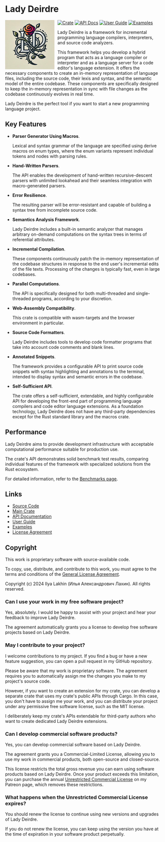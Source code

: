 <!------------------------------------------------------------------------------
  This file is a part of the "Lady Deirdre" work,
  a compiler front-end foundation technology.

  This work is proprietary software with source-available code.

  To copy, use, distribute, and contribute to this work, you must agree to
  the terms of the General License Agreement:

  https://github.com/Eliah-Lakhin/lady-deirdre/blob/master/EULA.md.

  The agreement grants you a Commercial-Limited License that gives you
  the right to use my work in non-commercial and limited commercial products
  with a total gross revenue cap. To remove this commercial limit for one of
  your products, you must acquire an Unrestricted Commercial License.

  If you contribute to the source code, documentation, or related materials
  of this work, you must assign these changes to me. Contributions are
  governed by the "Derivative Work" section of the General License
  Agreement.

  Copying the work in parts is strictly forbidden, except as permitted under
  the terms of the General License Agreement.

  If you do not or cannot agree to the terms of this Agreement,
  do not use this work.

  This work is provided "as is" without any warranties, express or implied,
  except to the extent that such disclaimers are held to be legally invalid.

  Copyright (c) 2024 Ilya Lakhin (Илья Александрович Лахин).
  All rights reserved.
------------------------------------------------------------------------------->

# Lady Deirdre

<img style="float: left; margin-right: 10px; width: 160px" alt="Lady Deirdre Logo" src="https://github.com/Eliah-Lakhin/lady-deirdre/blob/master/work/logo.jpg" />

[![Crate](https://img.shields.io/crates/v/lady-deirdre?label=Crate)](https://crates.io/crates/lady-deirdre)
[![API Docs](https://img.shields.io/docsrs/lady-deirdre?label=API%20Docs)](https://docs.rs/lady-deirdre)
[![User Guide](https://img.shields.io/badge/User_Guide-gray)](todo)
[![Examples](https://img.shields.io/badge/Examples-gray)](https://github.com/Eliah-Lakhin/lady-deirdre/tree/master/work/crates/examples)

Lady Deirdre is a framework for incremental programming language compilers,
interpreters, and source code analyzers.

This framework helps you develop a hybrid program that acts as a language
compiler or interpreter and as a language server for a code editor's language
extension. It offers the necessary components to create an in-memory
representation of language files, including the source code, their lexis and
syntax, and the semantic model of the entire codebase. These components are
specifically designed to keep the in-memory representation in sync with file
changes as the codebase continuously evolves in real time.

Lady Deirdre is the perfect tool if you want to start a new programming language
project.

## Key Features

- **Parser Generator Using Macros**.

  Lexical and syntax grammar of the language are specified using derive macros
  on enum types, where the enum variants represent individual tokens and nodes
  with parsing rules.

- **Hand-Written Parsers**.

  The API enables the development of hand-written recursive-descent parsers with
  unlimited lookahead and their seamless integration with macro-generated parsers.

- **Error Resilience**.

  The resulting parser will be error-resistant and capable of building a syntax
  tree from incomplete source code.

- **Semantics Analysis Framework**.

  Lady Deirdre includes a built-in semantic analyzer that manages arbitrary
  on-demand computations on the syntax trees in terms of referential attributes.

- **Incremental Compilation**.

  These components continuously patch the in-memory representation of the
  codebase structures in response to the end user's incremental edits of the
  file texts. Processing of the changes is typically fast, even in large
  codebases.

- **Parallel Computations**.

  The API is specifically designed for both multi-threaded and single-threaded
  programs, according to your discretion.

- **Web-Assembly Compatibility**.

  This crate is compatible with wasm-targets and the browser environment in
  particular.

- **Source Code Formatters**.

  Lady Deirdre includes tools to develop code formatter programs that take into
  account code comments and blank lines.

- **Annotated Snippets**.

  The framework provides a configurable API to print source code snippets with
  syntax highlighting and annotations to the terminal, intended to display
  syntax and semantic errors in the codebase.

- **Self-Sufficient API**.

  The crate offers a self-sufficient, extendable, and highly configurable API
  for developing the front-end part of programming language compilers and code
  editor language extensions. As a foundation technology, Lady Deirdre does not
  have any third-party dependencies except for the Rust standard library and
  the macros crate.

## Performance

Lady Deirdre aims to provide development infrastructure with acceptable
computational performance suitable for production use.

The crate's API demonstrates solid benchmark test results, comparing individual
features of the framework with specialized solutions from the Rust ecosystem.

For detailed information, refer to the [Benchmarks page](https://github.com/Eliah-Lakhin/lady-deirdre/tree/master/work/crates/tests).

## Links

- [Source Code](https://github.com/Eliah-Lakhin/lady-deirdre)
- [Main Crate](https://crates.io/crates/lady-deirdre)
- [API Documentation](https://docs.rs/lady-deirdre)
- [User Guide](todo)
- [Examples](https://github.com/Eliah-Lakhin/lady-deirdre/tree/master/work/crates/examples)
- [License Agreement](https://github.com/Eliah-Lakhin/lady-deirdre/blob/master/EULA.md)

## Copyright

This work is proprietary software with source-available code.

To copy, use, distribute, and contribute to this work, you must agree to the
terms and conditions of the [General License Agreement](https://github.com/Eliah-Lakhin/lady-deirdre/blob/master/EULA.md).

Copyright (c) 2024 Ilya Lakhin (Илья Александрович Лахин). All rights reserved.

### Can I use your work in my free software project?

Yes, absolutely. I would be happy to assist with your project and hear your
feedback to improve Lady Deirdre.

The agreement automatically grants you a license to develop free software
projects based on Lady Deirdre.

### May I contribute to your project?

I welcome contributions to my project. If you find a bug or have a new feature
suggestion, you can open a pull request in my GitHub repository.

Please be aware that my work is proprietary software. The agreement requires you
to automatically assign me the changes you make to my project's source code.

However, if you want to create an extension for my crate, you can develop a
separate crate that uses my crate's public APIs through Cargo. In this case, you
don't have to assign me your work, and you can distribute your project under any
permissive free software license, such as the MIT license.

I deliberately keep my crate's APIs extendable for third-party authors who want
to create dedicated Lady Deirdre extensions.

### Can I develop commercial software products?

Yes, you can develop commercial software based on Lady Deirdre.

The agreement grants you a Commercial-Limited License, allowing you to use my
work in commercial products, both open-source and closed-source.

This license restricts the total gross revenue you can earn using software
products based on Lady Deirdre. Once your product exceeds this limitation, you
can purchase the annual [Unrestricted Commercial License](todo) on my Patreon
page, which removes these restrictions.

### What happens when the Unrestricted Commercial License expires?

You should renew the license to continue using new versions and upgrades of
Lady Deirdre.

If you do not renew the license, you can keep using the version you have at the
time of expiration in your software product perpetually.
